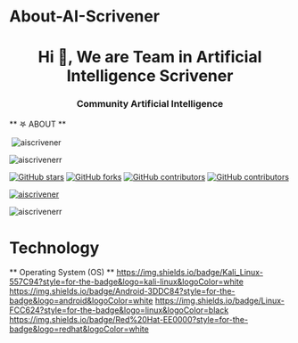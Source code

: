 # About-AI-Scrivener
<h1 align="center">Hi 👋, We are Team in Artificial Intelligence Scrivener</h1>
<h3 align="center">Community Artificial Intelligence</h3>

** 𖤐  ABOUT **

<p>&nbsp;<img align="center" src="https://github-readme-stats.vercel.app/api?username=aiscrivener&show_icons=true&locale=en" alt="aiscrivener" /></p>


<p align="left"> <img src="https://komarev.com/ghpvc/?username=aiscrivenerr&label=Profile%20views&color=0e75b6&style=flat" alt="aiscrivenerr" /> </p>

[![GitHub stars](https://img.shields.io/github/stars/themlphdstudent/awesome-github-profile-readme-templates.svg)](https://github.com/aiscrivener/awesome-github-profile-readme-templates/stargazers)
[![GitHub forks](https://img.shields.io/github/forks/themlphdstudent/awesome-github-profile-readme-templates.svg?color=blue)](https://github.com/aiscrivener/awesome-github-profile-readme-templates/network)
[![GitHub contributors](https://img.shields.io/github/contributors/themlphdstudent/awesome-github-profile-readme-templates.svg?color=blue)](https://github.com/aiscrivener/awesome-github-profile-readme-templates/network)
[![GitHub contributors](https://img.shields.io/github/contributors/themlphdstudent/awesome-github-profile-readme-templates.svg?color=blue)](https://github.com/aiscrivener/awesome-github-profile-readme-templates/network)

<p align="left"> <a href="https://github.com/ryo-ma/github-profile-trophy"><img src="https://github-profile-trophy.vercel.app/?username=azharkhaibar" alt="aiscrivener" /></a> </p>

<p><img align="center" src="https://github-readme-streak-stats.herokuapp.com/?user=aiscrivener&" alt="aiscrivenerr" /></p>

# Technology
** Operating System (OS) **
https://img.shields.io/badge/Kali_Linux-557C94?style=for-the-badge&logo=kali-linux&logoColor=white
https://img.shields.io/badge/Android-3DDC84?style=for-the-badge&logo=android&logoColor=white
https://img.shields.io/badge/Linux-FCC624?style=for-the-badge&logo=linux&logoColor=black
https://img.shields.io/badge/Red%20Hat-EE0000?style=for-the-badge&logo=redhat&logoColor=white
